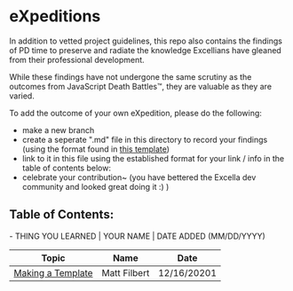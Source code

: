 <h1>eXpeditions</h1>

In addition to vetted project guidelines, this repo also contains the findings of PD time to preserve and radiate the knowledge Excellians have gleaned from their professional development.

While these findings have not undergone the same scrutiny as the outcomes from JavaScript Death Battles™, they are valuable as they are varied.

To add the outcome of your own eXpedition, please do the following:
- make a new branch 
- create a seperate ".md" file in this directory to record your findings (using the format found in <a href="https://github.com/mattcfilbert/javascript-project-guidelines/blob/patch-1/expeditions/template.md">this template</a>)
- link to it in this file using the established format for your link / info in the table of contents below: 
- celebrate your contribution~ (you have bettered the Excella dev community and looked great doing it :) )

<h2>Table of Contents:</h2>
- THING YOU LEARNED | YOUR NAME | DATE ADDED (MM/DD/YYYY)

| Topic  | Name | Date
| ------------- | ------------- | ------------- |
| <a href="https://github.com/mattcfilbert/javascript-project-guidelines/blob/patch-1/expeditions/template.md">Making a Template</a> | Matt Filbert | 12/16/20201 |


